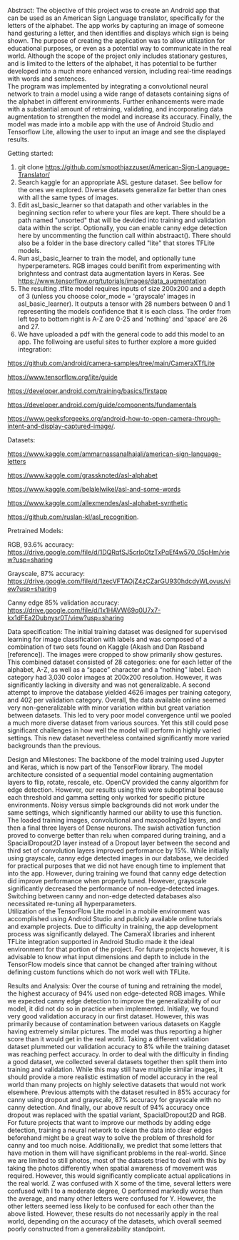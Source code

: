 Abstract: 
The objective of this project was to create an Android app that can be used as an American Sign Language translator, specifically for the letters of the alphabet. The app works by capturing an image of someone hand gesturing a letter, and then identifies and displays which sign is being shown. The purpose of creating the application was to allow utilization for educational purposes, or even as a potential way to communicate in the real world. Although the scope of the project only includes stationary gestures, and is limited to the letters of the alphabet, it has potential to be further developed into a much more enhanced version, including real-time readings with words and sentences.  
The program was implemented by integrating a convolutional neural network to train a model using a wide range of datasets containing signs of the alphabet in different environments. Further enhancements were made with a substantial amount of retraining, validating, and incorporating data augmentation to strengthen the model and increase its accuracy. Finally, the model was made into a mobile app with the use of Android Studio and Tensorflow Lite, allowing the user to input an image and see the displayed results.  
 
Getting started: 
1) git clone https://github.com/smoothjazzuser/American-Sign-Language-Translator/
2) Search kaggle for an appropriate ASL gesture dataset. See bellow for the ones we explored. Diverse datasets generalize far better than ones with all the same types of images. 
3) Edit asl_basic_learner so that datapath and other variables in the beginning section refer to where your files are kept. There should be a path named "unsorted" that will be devided into training and validation data within the script. Optionally, you can enable canny edge detection here by uncommenting the function call within abstraact(). There should also be a folder in the base directory called "lite" that stores TFLite models.
4) Run asl_basic_learner to train the model, and optionally tune hyperperameters. RGB images could benifit from experimenting with brighntess and contrast data augmentation layers in Keras. See https://www.tensorflow.org/tutorials/images/data_augmentation
5) The resulting .tflite model requires inputs of size 200x200 and a depth of 3 (unless you choose color_mode = 'grayscale' images in asl_basic_learner). It outputs a tensor with 28 numbers between 0 and 1 representing the models confidence that it is each class. The order from left top to bottom right is A-Z are 0-25 and 'nothing' and 'space' are 26 and 27. 
6) We have uploaded a pdf with the general code to add this model to an app. The follwoing are useful sites to further explore a more guided integration:

https://github.com/android/camera-samples/tree/main/CameraXTfLite

https://www.tensorflow.org/lite/guide

https://developer.android.com/training/basics/firstapp

https://developer.android.com/guide/components/fundamentals

https://www.geeksforgeeks.org/android-how-to-open-camera-through-intent-and-display-captured-image/.

Datasets:

https://www.kaggle.com/ammarnassanalhajali/american-sign-language-letters

https://www.kaggle.com/grassknoted/asl-alphabet

https://www.kaggle.com/belalelwikel/asl-and-some-words

https://www.kaggle.com/allexmendes/asl-alphabet-synthetic

https://github.com/ruslan-kl/asl_recognition.

Pretrained Models:

RGB, 93.6% accuracy: 
https://drive.google.com/file/d/1DQRqfSJ5crlpOtzTxPqEf4w570_05pHm/view?usp=sharing

Grayscale, 87% accuracy: 
https://drive.google.com/file/d/1zecVFTAOjZ4zCZarGU930hdcdyWLovus/view?usp=sharing

Canny edge 85% validation accuracy: 
https://drive.google.com/file/d/1x1HAVW69q0U7x7-kx1dFEa2Dubnysr0T/view?usp=sharing
 
Data specification: 
The initial training dataset was designed for supervised learning for image classification with labels and was composed of a combination of two sets found on Kaggle (Akash and Dan Rasband [reference]). The images were cropped to show primarily show gestures. This combined dataset consisted of 28 categories: one for each letter of the alphabet, A-Z, as well as a “space” character and a “nothing” label. Each category had 3,030 color images at 200x200 resolution. However, it was significantly lacking in diversity and was not generalizable. A second attempt to improve the database yielded 4626 images per training category, and 402 per validation category. Overall, the data available online seemed very non-generalizable with minor variation within but great variation between datasets. This led to very poor model convergence until we pooled a much more diverse dataset from various sources. Yet this still could pose significant challenges in how well the model will perform in highly varied settings. This new dataset nevertheless contained significantly more varied backgrounds than the previous.  

Design and Milestones: 
The backbone of the model training used Jupyter and Keras, which is now part of the TensorFlow library. The model architecture consisted of a sequential model containing augmentation layers to flip, rotate, rescale, etc. OpenCV provided the canny algorithm for edge detection. However, our results using this were suboptimal because each threshold and gamma setting only worked for specific picture environments. Noisy versus simple backgrounds did not work under the same settings, which significantly harmed our ability to use this function. The loaded training images, convolutional and maxpooling2d layers, and then a final three layers of Dense neurons. The swish activation function proved to converge better than relu when compared during training, and a SpacialDropout2D layer instead of a Dropout layer between the second and third set of convolution layers improved performance by 15%. While initially using grayscale, canny edge detected images in our database, we decided for practical purposes that we did not have enough time to implement that into the app. However, during training we found that canny edge detection did improve performance when properly tuned. However, grayscale significantly decreased the performance of non-edge-detected images. Switching between canny and non-edge detected databases also necessitated re-tuning all hyperparameters.  
Utilization of the TensorFlow Lite model in a mobile environment was accomplished using Android Studio and publicly available online tutorials and example projects. Due to difficulty in training, the app development process was significantly delayed. The CameraX libraries and inherent TFLite integration supported in Android Studio made it the ideal environment for that portion of the project. For future projects however, it is advisable to know what input dimensions and depth to include in the TensorFlow models since that cannot be changed after training without defining custom functions which do not work well with TFLite. 

Results and Analysis: 
Over the course of tuning and retraining the model, the highest accuracy of 94% used non edge-detected RGB images. While we expected canny edge detection to improve the generalizability of our model, it did not do so in practice when implemented. Initially, we found very good validation accuracy in our first dataset. However, this was primarily because of contamination between various datasets on Kaggle having extremely similar pictures. The model was thus reporting a higher score than it would get in the real world. Taking a different validation dataset plummeted our validation accuracy to 8% while the training dataset was reaching perfect accuracy. In order to deal with the difficulty in finding a good dataset, we collected several datasets together then split them into training and validation. While this may still have multiple similar images, it should provide a more realistic estimation of model accuracy in the real world than many projects on highly selective datasets that would not work elsewhere. Previous attempts with the dataset resulted in 85% accuracy for canny using dropout and grayscale, 87% accuracy for grayscale with no canny detection. And finally, our above result of 94% accuracy once dropout was replaced with the spatial variant, SpacialDropout2D and RGB. For future projects that want to improve our methods by adding edge detection, training a neural network to clean the data into clear edges beforehand might be a great way to solve the problem of threshold for canny and too much noise. Additionally, we predict that some letters that have motion in them will have significant problems in the real-world. Since we are limited to still photos, most of the datasets tried to deal with this by taking the photos differently when spatial awareness of movement was required. However, this would significantly complicate actual applications in the real world. Z was confused with X some of the time, several letters were confused with I to a moderate degree, O performed markedly worse than the average, and many other letters were confused for Y. However, the other letters seemed less likely to be confused for each other than the above listed. However, these results do not necessarily apply in the real world, depending on the accuracy of the datasets, which overall seemed poorly constructed from a generalizability standpoint.  
